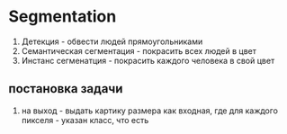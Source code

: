 # Segmentation

1. Детекция - обвести людей прямоугольниками 
2. Семантическая сегментация - покрасить всех людей в цвет
3. Инстанс сегменатция - покрасить каждого человека в свой цвет

## постановка задачи

1. на выход - выдать картику размера как входная, где для каждого пикселя - указан класс, что есть 